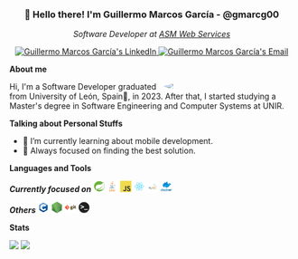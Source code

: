 <h3 align="center">👋 Hello there! I'm Guillermo Marcos García - @gmarcg00</h3>
<p align="center"><em>Software Developer at <a href="https://www.asmws.com/">ASM Web Services</a></em></p>
<p align="center">
  <a href="https://www.linkedin.com/in/guillermomarcosgarc%C3%ADa">
    <img alt="Guillermo Marcos García's LinkedIn" width="22px" src="https://cdn.jsdelivr.net/npm/simple-icons@v3.0.1/icons/linkedin.svg" />
  </a>
  <a href="mailto:guillermo.marcosgarcia@gmail.com">
    <img alt="Guillermo Marcos García's Email" width="22px" src="https://cdn.jsdelivr.net/npm/simple-icons@3.0.1/icons/gmail.svg" />
  </a>
</p>


**About me**

<img align='right' src="https://i.imgur.com/i2C6V2G.png" width="230" style="border-radius: 50%;">
<p>Hi, I'm a Software Developer graduated from University of León, Spain🚀, in 2023. After that, I started studying a Master's degree in Software Engineering and Computer Systems at UNIR.</p>
  
**Talking about Personal Stuffs**

- 🌱 I’m currently learning about mobile development. 
- 👯 Always focused on finding the best solution.

**Languages and Tools**

***Currently focused on***
<code><img height="20" src="https://raw.githubusercontent.com/github/explore/80688e429a7d4ef2fca1e82350fe8e3517d3494d/topics/spring-boot/spring-boot.png"></code>
<code><img height="20" src="https://raw.githubusercontent.com/github/explore/80688e429a7d4ef2fca1e82350fe8e3517d3494d/topics/java/java.png"></code>
<code><img height="20" src="https://raw.githubusercontent.com/github/explore/80688e429a7d4ef2fca1e82350fe8e3517d3494d/topics/javascript/javascript.png"></code>
<code><img height="20" src="https://raw.githubusercontent.com/github/explore/80688e429a7d4ef2fca1e82350fe8e3517d3494d/topics/react/react.png"></code>
<code><img height="20" src="https://raw.githubusercontent.com/github/explore/80688e429a7d4ef2fca1e82350fe8e3517d3494d/topics/mysql/mysql.png"></code>
<code><img height="20" src="https://raw.githubusercontent.com/github/explore/80688e429a7d4ef2fca1e82350fe8e3517d3494d/topics/docker/docker.png"></code>

***Others***
<code><img height="20" src="https://raw.githubusercontent.com/github/explore/80688e429a7d4ef2fca1e82350fe8e3517d3494d/topics/c/c.png"></code>
<code><img height="20" src="https://raw.githubusercontent.com/github/explore/80688e429a7d4ef2fca1e82350fe8e3517d3494d/topics/nodejs/nodejs.png"></code>
<code><img height="20" src="https://raw.githubusercontent.com/github/explore/80688e429a7d4ef2fca1e82350fe8e3517d3494d/topics/git/git.png"></code>
<code><img height="20" src="https://raw.githubusercontent.com/github/explore/80688e429a7d4ef2fca1e82350fe8e3517d3494d/topics/terminal/terminal.png"></code>

**Stats**
<p>
  <img height="180em" src="https://github-readme-stats.vercel.app/api?username=gmarcg00&show_icons=true&hide_border=true&&count_private=true&include_all_commits=true" />
  <img height="180em" src="https://github-readme-stats.vercel.app/api/top-langs/?username=gmarcg00&show_icons=true&hide_border=true&layout=compact&langs_count=8"/>
</p>
